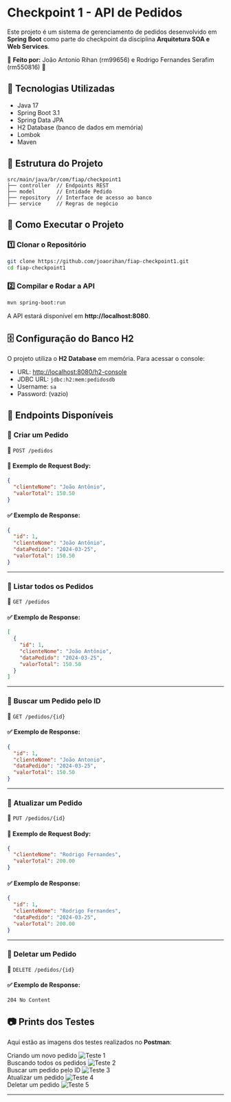 # Checkpoint 1 - API de Pedidos

Este projeto é um sistema de gerenciamento de pedidos desenvolvido em **Spring Boot** como parte do checkpoint da disciplina **Arquitetura SOA e Web Services**.

📌 **Feito por:** João Antonio Rihan (rm99656) e Rodrigo Fernandes Serafim (rm550816) 🚀


## 📌 Tecnologias Utilizadas
- Java 17
- Spring Boot 3.1
- Spring Data JPA
- H2 Database (banco de dados em memória)
- Lombok
- Maven

## 📁 Estrutura do Projeto

```
src/main/java/br/com/fiap/checkpoint1
├── controller  // Endpoints REST
├── model       // Entidade Pedido
├── repository  // Interface de acesso ao banco
├── service     // Regras de negócio
```

## 🚀 Como Executar o Projeto
### 1️⃣ Clonar o Repositório
```sh
git clone https://github.com/joaorihan/fiap-checkpoint1.git
cd fiap-checkpoint1
```

### 2️⃣ Compilar e Rodar a API
```sh
mvn spring-boot:run
```
A API estará disponível em **http://localhost:8080**.

## 🗄️ Configuração do Banco H2
O projeto utiliza o **H2 Database** em memória. Para acessar o console:

- URL: [http://localhost:8080/h2-console](http://localhost:8080/h2-console)
- JDBC URL: `jdbc:h2:mem:pedidosdb`
- Username: `sa`
- Password: (vazio)

## 📌 Endpoints Disponíveis

### 🔹 **Criar um Pedido**
📌 `POST /pedidos`

#### 📝 Exemplo de Request Body:
```json
{
  "clienteNome": "João Antônio",
  "valorTotal": 150.50
}
```
#### ✅ Exemplo de Response:
```json
{
  "id": 1,
  "clienteNome": "João Antônio",
  "dataPedido": "2024-03-25",
  "valorTotal": 150.50
}
```

---
### 🔹 **Listar todos os Pedidos**
📌 `GET /pedidos`

#### ✅ Exemplo de Response:
```json
[
  {
    "id": 1,
    "clienteNome": "João Antônio",
    "dataPedido": "2024-03-25",
    "valorTotal": 150.50
  }
]
```

---
### 🔹 **Buscar um Pedido pelo ID**
📌 `GET /pedidos/{id}`

#### ✅ Exemplo de Response:
```json
{
  "id": 1,
  "clienteNome": "João Antonio",
  "dataPedido": "2024-03-25",
  "valorTotal": 150.50
}
```

---
### 🔹 **Atualizar um Pedido**
📌 `PUT /pedidos/{id}`

#### 📝 Exemplo de Request Body:
```json
{
  "clienteNome": "Rodrigo Fernandes",
  "valorTotal": 200.00
}
```
#### ✅ Exemplo de Response:
```json
{
  "id": 1,
  "clienteNome": "Rodrigo Fernandes",
  "dataPedido": "2024-03-25",
  "valorTotal": 200.00
}
```

---
### 🔹 **Deletar um Pedido**
📌 `DELETE /pedidos/{id}`

#### ✅ Exemplo de Response:
```
204 No Content
```

## 📷 Prints dos Testes

Aqui estão as imagens dos testes realizados no **Postman**:

Criando um novo pedido
![Teste 1](./img/imagem1.PNG)
<br>
Buscando todos os pedidos
![Teste 2](./img/imagem2.PNG)
<br>
Buscar um pedido pelo ID
![Teste 3](./img/imagem3.PNG)
<br>
Atualizar um pedido
![Teste 4](./img/imagem4.PNG)
<br>
Deletar um pedido
![Teste 5](./img/imagem5.PNG)
<br>

---



